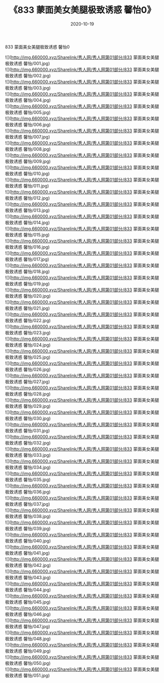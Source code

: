 ﻿---
layout: post
title:  《833 蒙面美女美腿极致诱惑 馨怡0》
date:   2020-10-19
img: http://img.660000.xyz/Sharelink/秀人网/秀人网第01部分/833 蒙面美女美腿极致诱惑 馨怡0/000.jpg
categories: [美女, 清纯, 唯美]
---

833 蒙面美女美腿极致诱惑 馨怡0

  ![](http://img.660000.xyz/Sharelink/秀人网/秀人网第01部分/833 蒙面美女美腿极致诱惑 馨怡/001.jpg) <br> ![](http://img.660000.xyz/Sharelink/秀人网/秀人网第01部分/833 蒙面美女美腿极致诱惑 馨怡/002.jpg) <br> ![](http://img.660000.xyz/Sharelink/秀人网/秀人网第01部分/833 蒙面美女美腿极致诱惑 馨怡/003.jpg) <br> ![](http://img.660000.xyz/Sharelink/秀人网/秀人网第01部分/833 蒙面美女美腿极致诱惑 馨怡/004.jpg) <br> ![](http://img.660000.xyz/Sharelink/秀人网/秀人网第01部分/833 蒙面美女美腿极致诱惑 馨怡/005.jpg) <br> ![](http://img.660000.xyz/Sharelink/秀人网/秀人网第01部分/833 蒙面美女美腿极致诱惑 馨怡/006.jpg) <br> ![](http://img.660000.xyz/Sharelink/秀人网/秀人网第01部分/833 蒙面美女美腿极致诱惑 馨怡/007.jpg) <br> ![](http://img.660000.xyz/Sharelink/秀人网/秀人网第01部分/833 蒙面美女美腿极致诱惑 馨怡/008.jpg) <br> ![](http://img.660000.xyz/Sharelink/秀人网/秀人网第01部分/833 蒙面美女美腿极致诱惑 馨怡/009.jpg) <br> ![](http://img.660000.xyz/Sharelink/秀人网/秀人网第01部分/833 蒙面美女美腿极致诱惑 馨怡/010.jpg) <br> ![](http://img.660000.xyz/Sharelink/秀人网/秀人网第01部分/833 蒙面美女美腿极致诱惑 馨怡/011.jpg) <br> ![](http://img.660000.xyz/Sharelink/秀人网/秀人网第01部分/833 蒙面美女美腿极致诱惑 馨怡/012.jpg) <br> ![](http://img.660000.xyz/Sharelink/秀人网/秀人网第01部分/833 蒙面美女美腿极致诱惑 馨怡/013.jpg) <br> ![](http://img.660000.xyz/Sharelink/秀人网/秀人网第01部分/833 蒙面美女美腿极致诱惑 馨怡/014.jpg) <br> ![](http://img.660000.xyz/Sharelink/秀人网/秀人网第01部分/833 蒙面美女美腿极致诱惑 馨怡/015.jpg) <br> ![](http://img.660000.xyz/Sharelink/秀人网/秀人网第01部分/833 蒙面美女美腿极致诱惑 馨怡/016.jpg) <br> ![](http://img.660000.xyz/Sharelink/秀人网/秀人网第01部分/833 蒙面美女美腿极致诱惑 馨怡/017.jpg) <br> ![](http://img.660000.xyz/Sharelink/秀人网/秀人网第01部分/833 蒙面美女美腿极致诱惑 馨怡/018.jpg) <br> ![](http://img.660000.xyz/Sharelink/秀人网/秀人网第01部分/833 蒙面美女美腿极致诱惑 馨怡/019.jpg) <br> ![](http://img.660000.xyz/Sharelink/秀人网/秀人网第01部分/833 蒙面美女美腿极致诱惑 馨怡/020.jpg) <br> ![](http://img.660000.xyz/Sharelink/秀人网/秀人网第01部分/833 蒙面美女美腿极致诱惑 馨怡/021.jpg) <br> ![](http://img.660000.xyz/Sharelink/秀人网/秀人网第01部分/833 蒙面美女美腿极致诱惑 馨怡/022.jpg) <br> ![](http://img.660000.xyz/Sharelink/秀人网/秀人网第01部分/833 蒙面美女美腿极致诱惑 馨怡/023.jpg) <br> ![](http://img.660000.xyz/Sharelink/秀人网/秀人网第01部分/833 蒙面美女美腿极致诱惑 馨怡/024.jpg) <br> ![](http://img.660000.xyz/Sharelink/秀人网/秀人网第01部分/833 蒙面美女美腿极致诱惑 馨怡/025.jpg) <br> ![](http://img.660000.xyz/Sharelink/秀人网/秀人网第01部分/833 蒙面美女美腿极致诱惑 馨怡/026.jpg) <br> ![](http://img.660000.xyz/Sharelink/秀人网/秀人网第01部分/833 蒙面美女美腿极致诱惑 馨怡/027.jpg) <br> ![](http://img.660000.xyz/Sharelink/秀人网/秀人网第01部分/833 蒙面美女美腿极致诱惑 馨怡/028.jpg) <br> ![](http://img.660000.xyz/Sharelink/秀人网/秀人网第01部分/833 蒙面美女美腿极致诱惑 馨怡/029.jpg) <br> ![](http://img.660000.xyz/Sharelink/秀人网/秀人网第01部分/833 蒙面美女美腿极致诱惑 馨怡/030.jpg) <br> ![](http://img.660000.xyz/Sharelink/秀人网/秀人网第01部分/833 蒙面美女美腿极致诱惑 馨怡/031.jpg) <br> ![](http://img.660000.xyz/Sharelink/秀人网/秀人网第01部分/833 蒙面美女美腿极致诱惑 馨怡/032.jpg) <br> ![](http://img.660000.xyz/Sharelink/秀人网/秀人网第01部分/833 蒙面美女美腿极致诱惑 馨怡/033.jpg) <br> ![](http://img.660000.xyz/Sharelink/秀人网/秀人网第01部分/833 蒙面美女美腿极致诱惑 馨怡/034.jpg) <br> ![](http://img.660000.xyz/Sharelink/秀人网/秀人网第01部分/833 蒙面美女美腿极致诱惑 馨怡/035.jpg) <br> ![](http://img.660000.xyz/Sharelink/秀人网/秀人网第01部分/833 蒙面美女美腿极致诱惑 馨怡/036.jpg) <br> ![](http://img.660000.xyz/Sharelink/秀人网/秀人网第01部分/833 蒙面美女美腿极致诱惑 馨怡/037.jpg) <br> ![](http://img.660000.xyz/Sharelink/秀人网/秀人网第01部分/833 蒙面美女美腿极致诱惑 馨怡/038.jpg) <br> ![](http://img.660000.xyz/Sharelink/秀人网/秀人网第01部分/833 蒙面美女美腿极致诱惑 馨怡/039.jpg) <br> ![](http://img.660000.xyz/Sharelink/秀人网/秀人网第01部分/833 蒙面美女美腿极致诱惑 馨怡/040.jpg) <br> ![](http://img.660000.xyz/Sharelink/秀人网/秀人网第01部分/833 蒙面美女美腿极致诱惑 馨怡/041.jpg) <br> ![](http://img.660000.xyz/Sharelink/秀人网/秀人网第01部分/833 蒙面美女美腿极致诱惑 馨怡/042.jpg) <br> ![](http://img.660000.xyz/Sharelink/秀人网/秀人网第01部分/833 蒙面美女美腿极致诱惑 馨怡/043.jpg) <br> ![](http://img.660000.xyz/Sharelink/秀人网/秀人网第01部分/833 蒙面美女美腿极致诱惑 馨怡/044.jpg) <br> ![](http://img.660000.xyz/Sharelink/秀人网/秀人网第01部分/833 蒙面美女美腿极致诱惑 馨怡/045.jpg) <br> ![](http://img.660000.xyz/Sharelink/秀人网/秀人网第01部分/833 蒙面美女美腿极致诱惑 馨怡/046.jpg) <br> ![](http://img.660000.xyz/Sharelink/秀人网/秀人网第01部分/833 蒙面美女美腿极致诱惑 馨怡/047.jpg) <br> ![](http://img.660000.xyz/Sharelink/秀人网/秀人网第01部分/833 蒙面美女美腿极致诱惑 馨怡/048.jpg) <br> ![](http://img.660000.xyz/Sharelink/秀人网/秀人网第01部分/833 蒙面美女美腿极致诱惑 馨怡/049.jpg) <br> ![](http://img.660000.xyz/Sharelink/秀人网/秀人网第01部分/833 蒙面美女美腿极致诱惑 馨怡/050.jpg) <br> ![](http://img.660000.xyz/Sharelink/秀人网/秀人网第01部分/833 蒙面美女美腿极致诱惑 馨怡/051.jpg) <br>